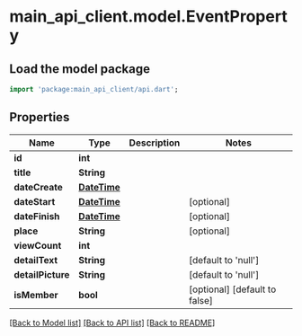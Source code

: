 # main_api_client.model.EventProperty

## Load the model package
```dart
import 'package:main_api_client/api.dart';
```

## Properties
Name | Type | Description | Notes
------------ | ------------- | ------------- | -------------
**id** | **int** |  | 
**title** | **String** |  | 
**dateCreate** | [**DateTime**](DateTime.md) |  | 
**dateStart** | [**DateTime**](DateTime.md) |  | [optional] 
**dateFinish** | [**DateTime**](DateTime.md) |  | [optional] 
**place** | **String** |  | [optional] 
**viewCount** | **int** |  | 
**detailText** | **String** |  | [default to 'null']
**detailPicture** | **String** |  | [default to 'null']
**isMember** | **bool** |  | [optional] [default to false]

[[Back to Model list]](../README.md#documentation-for-models) [[Back to API list]](../README.md#documentation-for-api-endpoints) [[Back to README]](../README.md)


